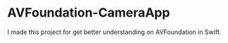 # AVFoundation-CameraApp
I made this project for get better understanding on AVFoundation in Swift.
